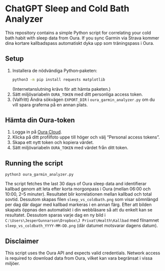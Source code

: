 # ChatGPT Sleep and Cold Bath Analyzer

This repository contains a simple Python script for correlating your cold bath
habit with sleep data from Oura. If you sync Garmin via Strava kommer dina
kortare kallbadspass automatiskt dyka upp som träningspass i Oura.

## Setup
1. Installera de nödvändiga Python‑paketen:
   ```bash
   python3 -m pip install requests matplotlib
   ```
    (Internetanslutning krävs för att hämta paketen.)
2. Sätt miljövariabeln `OURA_TOKEN` med ditt personliga access token.
3. (Valfritt) Ändra sökvägen `EXPORT_DIR` i `oura_garmin_analyzer.py` om du
   vill spara graferna på en annan plats.

## Hämta din Oura-token
1. Logga in på [Oura Cloud](https://cloud.ouraring.com/).
2. Klicka på ditt profilfoto uppe till höger och välj “Personal access tokens”.
3. Skapa ett nytt token och kopiera värdet.
4. Sätt miljövariabeln `OURA_TOKEN` med värdet från ditt token.

## Running the script
```
python3 oura_garmin_analyzer.py
```
The script fetches the last 30 days of Oura sleep data and
identifierar kallbad genom att leta efter korta morgonpass i Oura
(mellan 06:00 och 10:00, 2–5 minuter). Resultatet blir korrelationen
mellan kallbad och total sovtid. Dessutom skapas filen
`sleep_vs_coldbath.png` som visar sömnlängd per dag där dagar med
kallbad markeras i en annan färg.
Efter att bilden skapats öppnas den automatiskt i din webbläsare så att
du enkelt kan se resultatet. Dessutom sparas varje dag en ny bild i
`C:\Users\JesperGunnarson\Dropbox\J Privat\Health\Kallbad` med
filnamnet `sleep_vs_coldbath_YYYY-MM-DD.png` (där datumet motsvarar
dagens datum).

## Disclaimer
This script uses the Oura API and expects valid credentials. Network access is
required to download data from Oura, vilket kan vara begränsat i vissa
miljöer.

